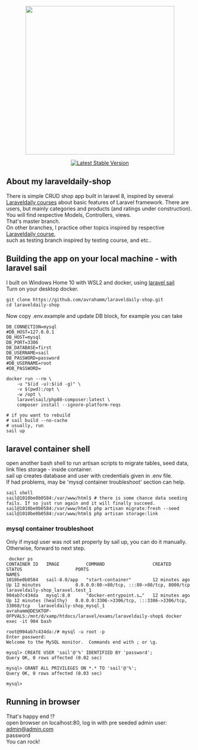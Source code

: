 <p align="center"><a href="https://laravel.com" target="_blank"><img src="https://raw.githubusercontent.com/laravel/art/master/logo-lockup/5%20SVG/2%20CMYK/1%20Full%20Color/laravel-logolockup-cmyk-red.svg" width="400"></a></p>

<p align="center">
<a href="https://packagist.org/packages/laravel/framework"><img src="https://img.shields.io/packagist/v/laravel/framework" alt="Latest Stable Version"></a>
</p>

## About my laraveldaily-shop

There is simple CRUD shop app built in laravel 8, inspired by several [Laraveldaily courses](https://laraveldaily.teachable.com/courses/ ) about basic features of Laravel framework. There are users, but mainly categories and products (and ratings under construction). <br/>
You will find respective Models, Controllers, views. <br/>
That's master branch. <br/>
On other branches, I practice other topics inspired by respective [Laraveldaily course](https://laraveldaily.teachable.com/courses/ ), <br/>
such as testing branch inspired by testing course, and etc.. 

## Building the app on your local machine - with laravel sail
I built on Windows Home 10 with WSL2 and docker, using  [laravel sail](https://laravel.com/docs/8.x/sail ) <br/>
Turn on your desktop docker. <br/>
```
git clone https://github.com/avrahamm/laraveldaily-shop.git 
cd laraveldaily-shop
```
Now copy .env.example and update DB block, for example you can take
```
DB_CONNECTION=mysql
#DB_HOST=127.0.0.1
DB_HOST=mysql
DB_PORT=3306
DB_DATABASE=first
DB_USERNAME=sail
DB_PASSWORD=password
#DB_USERNAME=root
#DB_PASSWORD=
```

```
docker run --rm \
    -u "$(id -u):$(id -g)" \
    -v $(pwd):/opt \
    -w /opt \
    laravelsail/php80-composer:latest \
    composer install --ignore-platform-reqs
 
# if you want to rebuild
# sail build --no-cache   
# usually, run
sail up

```

## laravel container shell
open another bash shell to run artisan scripts to migrate tables, seed data, link files storage - inside container. <br/>
sail up creates database and user with credentials given in .env file. </br>
If had problems, may be 'mysql container troubleshoot' section can help.
```
sail shell
sail@1010be0b0584:/var/www/html$ # there is some chance data seeding fails. If so just run again and it will finally succeed.
sail@1010be0b0584:/var/www/html$ php artisan migrate:fresh --seed
sail@1010be0b0584:/var/www/html$ php artisan storage:link
```

### mysql container troubleshoot
Only if mysql user was not set properly by sail up, you can do it manually. <br/>
Otherwise, forward to next step. <br/>
```
 docker ps
CONTAINER ID   IMAGE          COMMAND                  CREATED          STATUS                    PORTS                                                  NAMES
1010be0b0584   sail-8.0/app   "start-container"        12 minutes ago   Up 12 minutes             0.0.0.0:80->80/tcp, :::80->80/tcp, 8000/tcp            laraveldaily-shop_laravel.test_1
904ab7c434da   mysql:8.0      "docker-entrypoint.s…"   12 minutes ago   Up 12 minutes (healthy)   0.0.0.0:3306->3306/tcp, :::3306->3306/tcp, 33060/tcp   laraveldaily-shop_mysql_1
avrahamm@DESKTOP-OFPVALS:/mnt/d/xamp/htdocs/laravel/exams/laraveldaily-shop$ docker exec -it 904 bash

root@904ab7c434da:/# mysql -u root -p
Enter password:
Welcome to the MySQL monitor.  Commands end with ; or \g.

mysql> CREATE USER 'sail'@'%' IDENTIFIED BY 'password';
Query OK, 0 rows affected (0.02 sec)

mysql> GRANT ALL PRIVILEGES ON *.* TO 'sail'@'%';
Query OK, 0 rows affected (0.03 sec)

mysql>
```

## Running in browser 
That's happy end !? <br/>
open browser on localhost:80, log in with pre seeded admin user: <br/>
admin@admin.com <br/>
password <br/>
You can rock! <br/>

